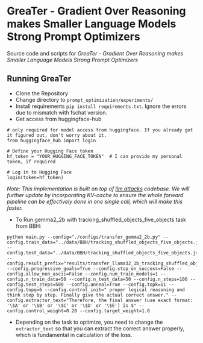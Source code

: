 # GreaTer - Gradient Over Reasoning makes Smaller Language Models Strong Prompt Optimizers

Source code and scripts for *GreaTer - Gradient Over Reasoning makes Smaller Language Models Strong Prompt Optimizers*

## Running GreaTer

- Clone the Repository
- Change directory to ```prompt_optimization/experiments/```
- Install requirements ```pip install requirements.txt```. Ignore the errors due to mismatch with fschat version.
- Get access from huggingface-hub
```
# only required for model access from huggingface. If you already got it figured out, don't worry about it.
from huggingface_hub import login

# Define your Hugging Face token
hf_token = "YOUR_HUGGING_FACE_TOKEN"  # I can provide my personal token, if required

# Log in to Hugging Face
login(token=hf_token)
```
*Note:
This implementation is built on top of [llm attacks](https://github.com/llm-attacks/llm-attacks) codebase. We will further update by incorporating KV-cache to ensure the whole forward pipeline can be effectively done in one single call, which will make this faster.*
- To Run gemma2_2b with tracking_shuffled_objects_five_objects task from BBH:

```
python main.py --config="./configs/transfer_gemma2_2b.py" --config.train_data="../data/BBH/tracking_shuffled_objects_five_objects.json" --config.test_data="../data/BBH/tracking_shuffled_objects_five_objects.json" --config.result_prefix="results/transfer_llama32_1b_tracking_shuffled_objects_five_objects.json" --config.progressive_goals=True --config.stop_on_success=False --config.allow_non_ascii=False --config.num_train_models=1 --config.n_train_data=50 --config.n_test_data=50 --config.n_steps=100 --config.test_steps=500 --config.anneal=True --config.topk=11 --config.topq=6 --config.control_init=" proper logical reasoning and think step by step. Finally give the actual correct answer." --config.extractor_text="Therefore, the final answer (use exact format: '\$A' or '\$B' or '\$C' or '\$D' or '\$E') is $" --config.control_weight=0.20 --config.target_weight=1.0
```
- Depending on the task to optimize, you need to change the ```extractor_text``` so that you can extract the correct answer properly, which is fundamental in calculation of the loss.
